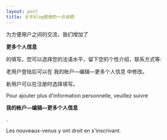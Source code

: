 ```yaml
---
layout: post
title: 关于blog使用的一点说明
---
```


为方便用户之间的交流，我们增加了

**更多个人信息**

的填写，您可以选择您的法语水平，留下您的个性介绍，联系方式等:

老用户登陆后可以在 我的帐户—编辑—更多个人信息 中修改。

新用户可以在注册时选择填写。

Pour ajouter plus d'information personnelle, veuillez suivre 

**我的帐户—编辑—更多个人信息**

.

Les nouveaux-venus y ont droit en s'inscrivant.
